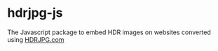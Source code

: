 # hdrjpg-js
The Javascript package to embed HDR images on websites converted using [HDRJPG.com](https://hdrjpg.com)
